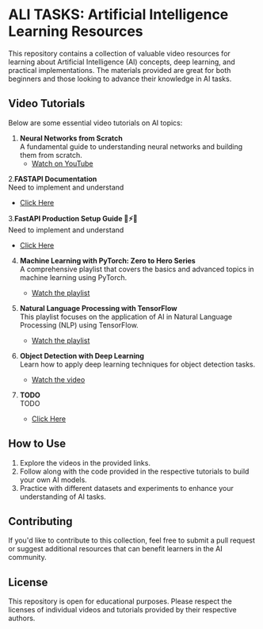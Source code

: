 # ALI TASKS: Artificial Intelligence Learning Resources

This repository contains a collection of valuable video resources for learning about Artificial Intelligence (AI) concepts, deep learning, and practical implementations. The materials provided are great for both beginners and those looking to advance their knowledge in AI tasks.

## Video Tutorials

Below are some essential video tutorials on AI topics:

1. **Neural Networks from Scratch**  
   A fundamental guide to understanding neural networks and building them from scratch.  
   - [Watch on YouTube](https://youtu.be/aircAruvnKk?si=CkM9zYpJsAj30WCI)

2.**FASTAPI Documentation**  
   Need to implement and understand 
   - [Click Here](https://fastapi.tiangolo.com/#interactive-api-docs)

3.**FastAPI Production Setup Guide 🏁⚡️🚀**  
   Need to implement and understand 
   - [Click Here](https://dev.to/dpills/fastapi-production-setup-guide-1hhh)
     
4. **Machine Learning with PyTorch: Zero to Hero Series**  
   A comprehensive playlist that covers the basics and advanced topics in machine learning using PyTorch.  
   - [Watch the playlist](https://www.youtube.com/watch?v=WU65u9d-97c&list=PLZoTAELRMXVPgsojPOHF9i0u2L83-m9P7)

5. **Natural Language Processing with TensorFlow**  
   This playlist focuses on the application of AI in Natural Language Processing (NLP) using TensorFlow.  
   - [Watch the playlist](https://www.youtube.com/watch?v=CbpsDMwFG2g&list=PLZoTAELRMXVMTWGW9iS45ZTcMsntos6VO)

6. **Object Detection with Deep Learning**  
   Learn how to apply deep learning techniques for object detection tasks.  
   - [Watch the video](https://www.youtube.com/watch?v=d2kxUVwWWwU&t=869s)
  
7. **TODO**  
   TODO
   - [Click Here](TODO)

    

## How to Use

1. Explore the videos in the provided links.
2. Follow along with the code provided in the respective tutorials to build your own AI models.
3. Practice with different datasets and experiments to enhance your understanding of AI tasks.

## Contributing

If you'd like to contribute to this collection, feel free to submit a pull request or suggest additional resources that can benefit learners in the AI community.

## License

This repository is open for educational purposes. Please respect the licenses of individual videos and tutorials provided by their respective authors.

